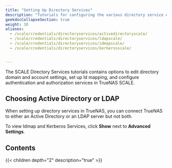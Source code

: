 ```yaml
---
title: "Setting Up Directory Services"
description: "Tutorials for configuring the various directory service credentials."
geekdocCollapseSection: true
weight: 30
aliases:
  - /scale/credentials/directoryservices/activedirectoryscale/
  - /scale/credentials/directoryservices/ldapscale/
  - /scale/credentials/directoryservices/idmapscale/
  - /scale/credentials/directoryservices/kerberosscale/


---
```


The SCALE Directory Services tutorials contains options to edit directory domain and account settings, set up Id mapping, and configure authentication and authorization services in TrueNAS SCALE. 

## Choosing Active Directory or LDAP

When setting up directory services in TrueNAS, you can connect TrueNAS to either an Active Directory or an LDAP server but not both. 

To view Idmap and Kerberos Services, click **Show** next to **Advanced Settings**.

## Contents

{{< children depth="2" description="true" >}}
